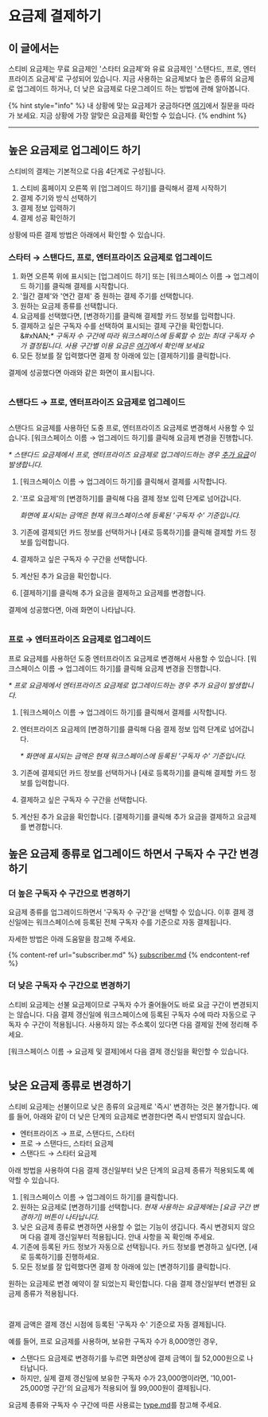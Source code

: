 # 요금제 결제하기

## 이 글에서는 <a href="#h_01ha1aag76sdrxdccprnvp71ne" id="h_01ha1aag76sdrxdccprnvp71ne"></a>

스티비 요금제는 무료 요금제인 '스타터 요금제'와 유료 요금제인 '스탠다드, 프로, 엔터프라이즈 요금제'로 구성되어 있습니다. 지금 사용하는 요금제보다 높은 종류의 요금제로 업그레이드 하거나, 더 낮은 요금제로 다운그레이드 하는 방법에 관해 알아봅니다.

{% hint style="info" %}
내 상황에 맞는 요금제가 궁금하다면 [여기](https://stibee.channel.io/workflows/774338)에서 질문을 따라가 보세요. 지금 상황에 가장 알맞은 요금제를 확인할 수 있습니다.
{% endhint %}

***

## 높은 요금제로 업그레이드 하기 <a href="#plan-upgrade" id="plan-upgrade"></a>

스티비의 결제는 기본적으로 다음 4단계로 구성됩니다.

1. 스티비 홈페이지 오른쪽 위 \[업그레이드 하기]를 클릭해서 결제 시작하기
2. 결제 주기와 방식 선택하기
3. 결제 정보 입력하기
4. 결제 성공 확인하기

상황에 따른 결제 방법은 아래에서 확인할 수 있습니다.



### 스타터 **→** 스탠다드, 프로, 엔터프라이즈 요금제로 업그레이드

1. 화면 오른쪽 위에 표시되는 \[업그레이드 하기] 또는 \[워크스페이스 이름 → 업그레이드 하기]를 클릭해 결제를 시작합니다.
2. '월간 결제'와 '연간 결제' 중 원하는 결제 주기를 선택합니다.
3. 원하는 요금제 종류를 선택합니다.
4. 요금제를 선택했다면, \[변경하기]를 클릭해 결제할 카드 정보를 입력합니다.
5. 결제하고 싶은 구독자 수를 선택하여 표시되는 결제 구간을 확인합니다.\
   &#xNAN;_\* 구독자 수 구간에 따라 워크스페이스에 등록할 수 있는 최대 구독자 수가 결정됩니다. 사용 구간별 이용 요금은_ [_여기_](../understanding/type.md)_에서 확인해 보세요_
6. 모든 정보를 잘 입력했다면 결제 창 아래에 있는 \[결제하기]를 클릭합니다.

결제에 성공했다면 아래와 같은 화면이 표시됩니다.

<figure><img src="../../.gitbook/assets/image (77).png" alt=""><figcaption></figcaption></figure>



### **스탠다드 → 프로, 엔터프라이즈 요금제로 업그레이드** <a href="#id-01ha6g4tb18k42jjtm8yzxha3t" id="id-01ha6g4tb18k42jjtm8yzxha3t"></a>

<figure><img src="../../.gitbook/assets/image (80).png" alt=""><figcaption></figcaption></figure>

스탠다드 요금제를 사용하던 도중 프로, 엔터프라이즈 요금제로 변경해서 사용할 수 있습니다. \[워크스페이스 이름 → 업그레이드 하기]를 클릭해 요금제 변경을 진행합니다.&#x20;

_\* 스탠다드 요금제에서 프로, 엔터프라이즈 요금제로 업그레이드하는 경우_ [_추가 요금_](subscriber.md#h_01habcxf9wqq867nxnea9x5ym5)_이 발생합니다._

1. \[워크스페이스 이름 → 업그레이드 하기]를 클릭해서 결제를 시작합니다.
2.  '프로 요금제'의 \[변경하기]를 클릭해 다음 결제 정보 입력 단계로 넘어갑니다.

    _화면에 표시되는 금액은 현재 워크스페이스에 등록된 '구독자 수' 기준입니다._
3. 기존에 결제되던 카드 정보를 선택하거나 \[새로 등록하기]를 클릭해 결제할 카드 정보를 입력합니다.
4. 결제하고 싶은 구독자 수 구간을 선택합니다.&#x20;
5. 계산된 추가 요금을 확인합니다.
6. \[결제하기]를 클릭해 추가 요금을 결제하고 요금제를 변경합니다.

결제에 성공했다면, 아래 화면이 나타납니다.

<figure><img src="../../.gitbook/assets/image (82).png" alt=""><figcaption></figcaption></figure>



### 프로 → 엔터프라이즈 요금제로 업그레이드 <a href="#id-01ha6g52bytqk9tk9a0505nvbw" id="id-01ha6g52bytqk9tk9a0505nvbw"></a>

프로 요금제를 사용하던 도중 엔터프라이즈 요금제로 변경해서 사용할 수 있습니다. \[워크스페이스 이름 → 업그레이드 하기]를 클릭해 요금제 변경을 진행합니다.

_\* 프로 요금제에서 엔터프라이즈 요금제로 업그레이드하는 경우 추가 요금이 발생합니다._&#x20;

1. \[워크스페이스 이름 → 업그레이드 하기]를 클릭해서 결제를 시작합니다.
2.  엔터프라이즈 요금제의 \[변경하기]를 클릭해 다음 결제 정보 입력 단계로 넘어갑니다.

    _\* 화면에 표시되는 금액은 현재 워크스페이스에 등록된 '구독자 수' 기준입니다._&#x20;
3. 기존에 결제되던 카드 정보를 선택하거나 \[새로 등록하기]를 클릭해 결제할 카드 정보를 입력합니다.
4. 결제하고 싶은 구독자 수 구간을 선택합니다.
5. 계산된 추가 요금을 확인합니다. \[결제하기]를 클릭해 추가 요금을 결제하고 요금제를 변경합니다.&#x20;



## 높은 요금제 종류로 업그레이드 하면서 구독자 수 구간 변경하기 <a href="#id-01ha6k9792w1r853sz4vrpz99y" id="id-01ha6k9792w1r853sz4vrpz99y"></a>

### 더 높은 구독자 수 구간으로 변경하기 <a href="#id-01ha68j6p23zg0zdr60pftp2v2" id="id-01ha68j6p23zg0zdr60pftp2v2"></a>

요금제 종류를 업그레이드하면서 '구독자 수 구간'을 선택할 수 있습니다. 이후 결제 갱신일에는 워크스페이스에 등록된 전체 구독자 수를 기준으로 자동 결제됩니다.&#x20;

자세한 방법은 아래 도움말을 참고해 주세요.

{% content-ref url="subscriber.md" %}
[subscriber.md](subscriber.md)
{% endcontent-ref %}



### 더 낮은 구독자 수 구간으로 변경하기

스티비 요금제는 선불 요금제이므로 구독자 수가 줄어들어도 바로 요금 구간이 변경되지는 않습니다. 다음 결제 갱신일에 워크스페이스에 등록된 구독자 수에 따라 자동으로 구독자 수 구간이 적용됩니다. 사용하지 않는 주소록이 있다면 다음 결제일 전에 정리해 주세요.

\[워크스페이스 이름 → 요금제 및 결제]에서 다음 결제 갱신일을 확인할 수 있습니다.

<figure><img src="../../.gitbook/assets/image (83).png" alt=""><figcaption></figcaption></figure>



## 낮은 요금제 종류로 변경하기 <a href="#plan-downgrade" id="plan-downgrade"></a>

스티비 요금제는 선불이므로 낮은 종류의 요금제로 '즉시' 변경하는 것은 불가합니다. 예를 들어, 아래와 같이 더 낮은 단계의 요금제로 변경한다면 즉시 반영되지 않습니다.

* 엔터프라이즈 → 프로, 스탠다드, 스타터
* 프로 → 스탠다드, 스타터 요금제
* 스탠다드 → 스타터 요금제

아래 방법을 사용하여 다음 결제 갱신일부터 낮은 단계의 요금제 종류가 적용되도록 예약할 수 있습니다.

1. \[워크스페이스 이름 → 업그레이드 하기]를 클릭합니다.
2. 원하는 요금제로 \[변경하기]를 선택합니다. _현재 사용하는 요금제에는 \[요금 구간 변경하기] 버튼이 나타납니다._
3. 낮은 요금제 종류로 변경하면 사용할 수 없는 기능이 생깁니다. 즉시 변경되지 않으며 다음 결제 갱신일부터 적용됩니다. 안내 사항을 꼭 확인해 주세요.
4. 기존에 등록된 카드 정보가 자동으로 선택됩니다. 카드 정보를 변경하고 싶다면, \[새로 등록하기]를 진행하세요.
5. 모든 정보를 잘 입력했다면 결제 창 아래에 있는 \[변경하기]를 클릭합니다.

원하는 요금제로 변경 예약이 잘 되었는지 확인합니다. 다음 결제 갱신일부터 변경된 요금제 종류가 적용됩니다.

<div><figure><img src="../../.gitbook/assets/image (88).png" alt=""><figcaption></figcaption></figure> <figure><img src="../../.gitbook/assets/image (137).png" alt=""><figcaption></figcaption></figure></div>

결제 금액은 결제 갱신 시점에 등록된 '구독자 수' 기준으로 자동 결제됩니다.

예를 들어, 프로 요금제를 사용하며, 보유한 구독자 수가 8,000명인 경우,&#x20;

* 스탠다드 요금제로 변경하기를 누르면 화면상에 결제 금액이 월 52,000원으로 나타납니다.
* 하지만, 실제 결제 갱신일에 보유한 구독자 수가 23,000명이라면, '10,001-25,000명 구간'의 요금제가 적용되어 월 99,000원이 결제됩니다.

요금제 종류와 구독자 수 구간에 따른 사용료는 [type.md](../understanding/type.md "mention")를 참고해 주세요.
